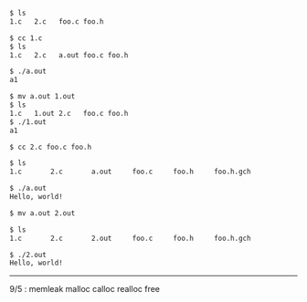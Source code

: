 ```bash
$ ls
1.c   2.c   foo.c foo.h
```

```bash
$ cc 1.c
$ ls
1.c   2.c   a.out foo.c foo.h
```

```bash
$ ./a.out
a1
```

```bash
$ mv a.out 1.out
$ ls
1.c   1.out 2.c   foo.c foo.h
$ ./1.out
a1
```

```bash
$ cc 2.c foo.c foo.h
```

```bash
$ ls
1.c       2.c       a.out     foo.c     foo.h     foo.h.gch
```

```bash
$ ./a.out
Hello, world!
```

```bash
$ mv a.out 2.out
```

```bash
$ ls
1.c       2.c       2.out     foo.c     foo.h     foo.h.gch
```

```bash
$ ./2.out
Hello, world!
```

---

9/5 : memleak  malloc   calloc realloc  free 


